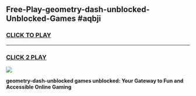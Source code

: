 
## Free-Play-geometry-dash-unblocked-Unblocked-Games #aqbji
<h3>
<a href="https://news.freeplayer.one?title=geometry-dash-unblocked&ref=8M">CLICK TO PLAY</a></h3>
<hr>

<h3>
<a href="https://news.freeplayer.one?title=geometry-dash-unblocked&ref=8M">CLICK 2 PLAY</a>
  
</h3>

<a href="https://news.freeplayer.one?title=geometry-dash-unblocked&ref=8M"><img src="https://clearcache.store/games.png"></a>


**geometry-dash-unblocked games unblocked: Your Gateway to Fun and Accessible Online Gaming**
